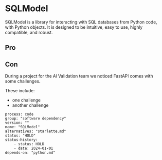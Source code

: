 # SQLModel

SQLModel is a library for interacting with SQL databases from Python code, with Python objects. It is designed to be intuitive, easy to use, highly compatible, and robust.

## Pro

## Con
During a project for the AI Validation team we noticed FastAPI comes with some challenges. 

These include:
* one challenge
* another challenge

```
process: code
group: "software dependency"
version: ""
name: "SQLModel"
alternatives: "starlette.md"
status: "HOLD"
status-history:
    - status: HOLD
    - date: 2024-01-01
depends-on: "python.md"
```